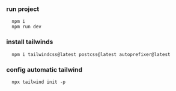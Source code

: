 ### run project

```
  npm i 
  npm run dev
```

### install tailwinds

```
  npm i tailwindcss@latest postcss@latest autoprefixer@latest
```

### config automatic tailwind

```
  npx tailwind init -p
```